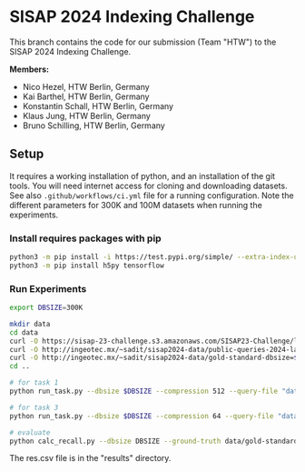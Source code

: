 # SISAP 2024 Indexing Challenge

This branch contains the code for our submission (Team "HTW") to the SISAP 2024 Indexing Challenge.

**Members:**

- Nico Hezel, HTW Berlin, Germany
- Kai Barthel, HTW Berlin, Germany
- Konstantin Schall, HTW Berlin, Germany
- Klaus Jung, HTW Berlin, Germany
- Bruno Schilling, HTW Berlin, Germany

## Setup
It requires a working installation of python, and an installation of the git tools. You will need internet access for cloning and downloading datasets. 
See also `.github/workflows/ci.yml` file for a running configuration. Note the different parameters for 300K and 100M datasets when running the experiments.

### Install requires packages with pip 
```bash
python3 -m pip install -i https://test.pypi.org/simple/ --extra-index-url https://pypi.org/simple deglib==0.1.49
python3 -m pip install h5py tensorflow
```

### Run Experiments
```bash
export DBSIZE=300K

mkdir data
cd data
curl -O https://sisap-23-challenge.s3.amazonaws.com/SISAP23-Challenge/laion2B-en-clip768v2-n=$DBSIZE.h5
curl -O http://ingeotec.mx/~sadit/sisap2024-data/public-queries-2024-laion2B-en-clip768v2-n=10k.h5  
curl -O http://ingeotec.mx/~sadit/sisap2024-data/gold-standard-dbsize=$DBSIZE--public-queries-2024-laion2B-en-clip768v2-n=10k.h5 
cd ..

# for task 1
python run_task.py --dbsize $DBSIZE --compression 512 --query-file "data/public-queries-2024-laion2B-en-clip768v2-n=10k.h5"

# for task 3
python run_task.py --dbsize $DBSIZE --compression 64 --query-file "data/public-queries-2024-laion2B-en-clip768v2-n=10k.h5"

# evaluate
python calc_recall.py --dbsize DBSIZE --ground-truth data/gold-standard-dbsize\=$DBSIZE--public-queries-2024-laion2B-en-clip768v2-n\=10k.h5 
```

The res.csv file is in the "results" directory.